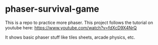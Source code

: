 # phaser-survival-game
This is a repo to practice more phaser.
This project follows the tutorial on youtube here: https://www.youtube.com/watch?v=fdXcD9X4NrQ

It shows basic phaser stuff like tiles sheets, arcade physics, etc.